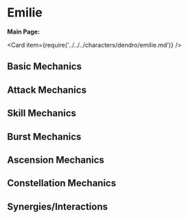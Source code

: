 # Emilie

**Main Page:**

<Card item={require('../../../characters/dendro/emilie.md')} />

## Basic Mechanics

## Attack Mechanics

## Skill Mechanics

## Burst Mechanics

## Ascension Mechanics

## Constellation Mechanics

## Synergies/Interactions
